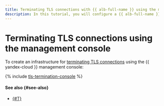```yaml
---
title: Terminating TLS connections with {{ alb-full-name }} using the management console
description: In this tutorial, you will configure a {{ alb-full-name }} load balancer to terminate TLS connections using a certificate from {{ certificate-manager-full-name }} and to redirect HTTP requests to HTTPS using the management console.
---
```


# Terminating TLS connections using the management console

To create an infrastructure for [terminating TLS connections](index.md) using the {{ yandex-cloud }} management console:

{% include [tls-termination-console](../../../_tutorials/security/tls-termination-console.md) %}

#### See also {#see-also}

* [{#T}](terraform.md)